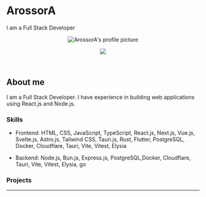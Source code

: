 # ArossorA

I am a Full Stack Developer

<p align=center>
  <img 
    src="https://scontent.fbkk12-4.fna.fbcdn.net/v/t39.30808-6/468079420_2208055062942942_3872219236785258984_n.jpg?_nc_cat=103&ccb=1-7&_nc_sid=cc71e4&_nc_ohc=du9rax5cdWIQ7kNvgEEOhOj&_nc_oc=AdhzhzPuJ0kp_UwWCgiagR7aEQ2TzB2jGflp0bepkfkjZwY3gcdnyHU1mTDo7rFkDcqTNjTqZI1INYitn3Ml3sOi&_nc_zt=23&_nc_ht=scontent.fbkk12-4.fna&_nc_gid=AK1Iip1nAQBzdvtvAWJE_ns&oh=00_AYFklsnnXQE2BsmrUWd9bS62UP2QDun1qqleRH7TYrPu0A&oe=67D1A72E" 
 alt="ArossorA's profile picture" 
  />
</p>

<p align=center>
  <a href="https://skillicons.dev">
    <img src="https://skillicons.dev/icons?i=javascript,typescript,nodejs,bun,react,nextjs,vue,nuxtjs,svelte,astro,tailwind,tauri,rust,flutter,postgresql,docker,cloudflare,tauri,vite,vitest,elysia,go,python," />

  </a>
</p>

<br />

## About me

I am a Full Stack Developer. I have experience in building web applications using React.js and Node.js.

### Skills

- Frontend: HTML, CSS, JavaScript, TypeScript, React.js, Next.js, Vue.js, Svelte.js, Astro.js, Tailwind CSS, Tauri.js, Rust, Flutter, PostgreSQL, Docker, Cloudflare, Tauri, Vite, Vitest, Elysia

- Backend: Node.js, Bun.js, Express.js,  PostgreSQL,Docker, Cloudflare, Tauri, Vite, Vitest, Elysia, go
  
### Projects

---
